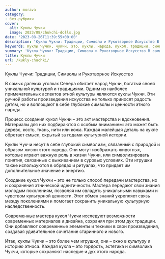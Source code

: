 ```yaml
---
author: morava
category:
- без-рубрики
cover:
  alt: Куклы Чучки
  image: 2023/08/chukchi-dolls.jpg
date: '2023-08-26T11:39:55+00:00'
description: 'Куклы Чукчи: Традиции, Символы и Рукотворное Искусство В самых далеких уголках Севера обитает народ Чукчи, богатый своей уникальной культурой и...'
keywords: Куклы Чучки, чукчи, это, куклы, народа, кукол, традиции, символы, произведения, только, ценности, мастерства, каждая, культурной, жизни, которые
summary: 'Куклы Чукчи: Традиции, Символы и Рукотворное Искусство В самых далеких уголках Севера обитает народ Чукчи, богатый своей уникальной культурой и...'
title: Куклы Чучки
url: /kukly-chuchki/
---
```


Куклы Чукчи: Традиции, Символы и Рукотворное Искусство

В самых далеких уголках Севера обитает народ Чукчи, богатый своей уникальной культурой и традициями. Одним из наиболее примечательных аспектов этной культуры являются куклы Чукчи. Эти ручной работы произведения искусства не только приносят радость детям, но и воплощают в себе глубокие символы и ценности этного народа.

Процесс создания кукол Чукчи – это акт мастерства и вдохновения. Материалы для них подбираются с особым вниманием: это может быть дерево, кость, ткань, нити или кожа. Каждая малейшая деталь на кукле обретает смысл, скрытый за годами культурной истории.

Куклы Чукчи несут в себе глубокий символизм, связанный с природой и образом жизни этого народа. Они могут изображать животных, которые играют важную роль в жизни Чукчи, или символизировать понятия, связанные с выживанием в суровых условиях. Эти игрушки также используются в обрядах и ритуалах, что придает им дополнительное значение и энергию.

Создание кукол Чукчи – это не только способ передачи мастерства, но и сохранения этнической идентичности. Мастера передают свои знания молодым поколениям, позволяя им овладеть уникальными навыками и чувством культурной ценности. Этот обмен знаний укрепляет связь между поколениями и помогает сохранить уникальную культурную наследственность.

Современные мастера кукол Чукчи исследуют возможности современных материалов и дизайна, сохраняя при этом дух традиции. Они добавляют современные элементы и техники в свои произведения, создавая удивительное сочетание старинного и нового.

Итак, куклы Чукчи – это более чем игрушки, они – окно в культуру и историю этноса. Каждая кукла – это гордость, эстетика и символика Чукчи, которые сохраняют наследие и дух этого народа.
